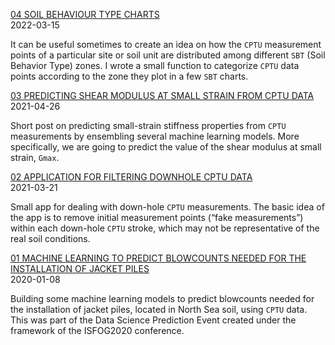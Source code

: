 <!-- Fonts and CSS styles -->

<head>

<link href="https://fonts.googleapis.com/css2?family=Fira+Code:wght@300;400;500;600;700&family=Fira+Mono:wght@400;500;700&family=Roboto:ital,wght@0,100;0,300;0,400;0,500;0,700;0,900;1,100;1,300;1,400;1,500;1,700;1,900&display=swap" rel="stylesheet">

<link rel="stylesheet" href="styles.css">

</head>

<!-- Main content -->

<body>

<p></p>

<!-- 04 -->

<p><a href="https://erdirstats.github.io/04-sbt-charts.html" title="FULL ARTICLE" target="_blank">04 SOIL BEHAVIOUR TYPE CHARTS</a>
<br>2022-03-15</p>
<p style="margin: 10px 0 10px 0;">It can be useful sometimes to create an idea on how the <code>CPTU</code> measurement points of a particular site or soil unit are distributed among different <code>SBT</code> (Soil Behavior Type) zones. I wrote a small function to categorize <code>CPTU</code> data points according to the zone they plot in a few <code>SBT</code> charts.</p>

<!-- 03 -->

<p><a href="https://erdirstats.github.io/03-small-strain-stiffness.html" title="FULL ARTICLE" target="_blank">03 PREDICTING SHEAR MODULUS AT SMALL STRAIN FROM CPTU DATA</a>
<br>2021-04-26</p>
<p style="margin: 10px 0 10px 0;">Short post on predicting small-strain stiffness properties from <code>CPTU</code> measurements by ensembling several machine learning models. More specifically, we are going to predict the value of the shear modulus at small strain, <code>Gmax</code>.</p>

<!-- 02 -->

<p><a href="https://erdirstats.github.io/02-cptu-downhole.html" title="FULL ARTICLE" target="_blank">02 APPLICATION FOR FILTERING DOWNHOLE CPTU DATA</a>
<br>2021-03-21</p>
<p style="margin: 10px 0 10px 0;">Small app for dealing with down-hole <code>CPTU</code> measurements. The basic idea of the app is to remove initial measurement points (“fake measurements”) within each down-hole <code>CPTU</code> stroke, which may not be representative of the real soil conditions.</p>

<!-- 01 -->

<p><a href="https://erdirstats.github.io/01-pile-driveability-isfog.html" title="FULL ARTICLE" target="_blank">01 MACHINE LEARNING TO PREDICT BLOWCOUNTS NEEDED FOR THE INSTALLATION OF JACKET PILES</a>
<br>2020-01-08</p>
<p style="margin: 10px 0 10px 0;">Building some machine learning models to predict blowcounts needed for the installation of jacket piles, located in North Sea soil, using <code>CPTU</code> data. This was part of the Data Science Prediction Event created under the framework of the ISFOG2020 conference.</p>

</body>
